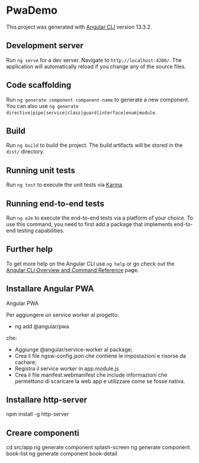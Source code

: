 # PwaDemo

This project was generated with [Angular CLI](https://github.com/angular/angular-cli) version 13.3.2.

## Development server

Run `ng serve` for a dev server. Navigate to `http://localhost:4200/`. The application will automatically reload if you change any of the source files.

## Code scaffolding

Run `ng generate component component-name` to generate a new component. You can also use `ng generate directive|pipe|service|class|guard|interface|enum|module`.

## Build

Run `ng build` to build the project. The build artifacts will be stored in the `dist/` directory.

## Running unit tests

Run `ng test` to execute the unit tests via [Karma](https://karma-runner.github.io).

## Running end-to-end tests

Run `ng e2e` to execute the end-to-end tests via a platform of your choice. To use this command, you need to first add a package that implements end-to-end testing capabilities.

## Further help

To get more help on the Angular CLI use `ng help` or go check out the [Angular CLI Overview and Command Reference](https://angular.io/cli) page.

## Installare Angular PWA

Angular PWA

Per aggiungere un service worker al progetto: 
- ng add @angular/pwa

che: 
- Aggiunge @angular/service-worker al package;
- Crea il file ngsw-config.json che contiene le impostazioni e risorse da cachare;
- Registra il service worker in app.module.js
- Crea il file manifest.webmanifest che include informazioni che permettono di scaricare la web app e utilizzare come se fosse nativa.


## Installare http-server

npm install -g http-server

## Creare componenti
cd src/app
ng generate component splash-screen
ng generate component book-list
ng generate component book-detail



